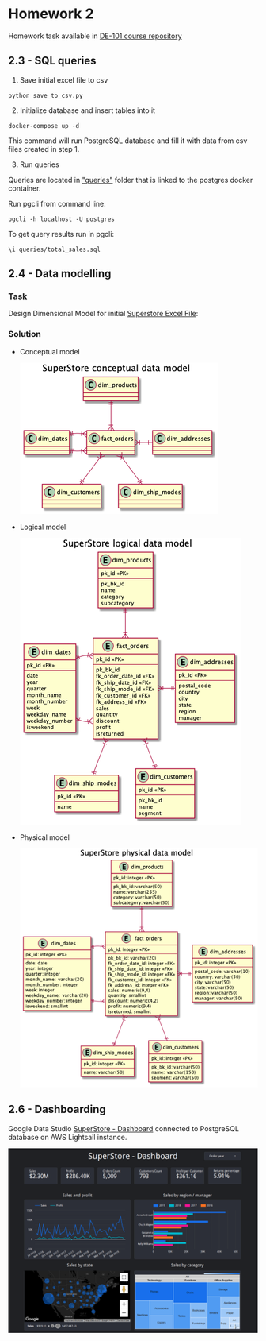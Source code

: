 # Homework 2

Homework task available in [DE-101 course repository](https://github.com/Data-Learn/data-engineering/blob/master/DE-101%20Modules/Module02/DE%20-%20101%20Module02.md)

## 2.3 - SQL queries

1. Save initial excel file to csv


```
python save_to_csv.py
```

2. Initialize database and insert tables into it
```
docker-compose up -d
```
This command will run PostgreSQL database and fill it with data from csv files created in step 1.

3. Run queries

Queries are located in ["queries"](./3/queries/) folder  that is linked to the postgres docker container.

Run pgcli from command line:            
```
pgcli -h localhost -U postgres
```
To get query results run in pgcli:
```
\i queries/total_sales.sql
```

## 2.4 - Data modelling

### Task
Design Dimensional Model for initial [Superstore Excel File](./3/initial_data/Sample%20-%20Superstore.xls):

### Solution
- Conceptual model
  
  ![](./4/conceptual/superstore_conceptual.png)
- Logical model
  
  ![](./4/logical/superstore_logical.png)
- Physical model
  
  ![](./4/physical/superstore_physical.png)

## 2.6 - Dashboarding

Google Data Studio [SuperStore - Dashboard](https://datastudio.google.com/reporting/5add7a09-8a66-4b58-9939-13fbe9403d28) connected to PostgreSQL database on AWS Lightsail instance.

![](./6/dashboard.png)